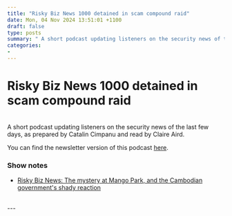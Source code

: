 ```yaml
---
title: "Risky Biz News 1000 detained in scam compound raid"
date: Mon, 04 Nov 2024 13:51:01 +1100
draft: false
type: posts
summary: " A short podcast updating listeners on the security news of the last few days, as prepared by Catalin Cimpanu and read by"
categories: 
- 
---
```

# Risky Biz News 1000 detained in scam compound raid


<br/>
A short podcast updating listeners on the security news of the last few days, as prepared by Catalin Cimpanu and read by Claire Aird.

You can find the newsletter version of this podcast [here](https://news.risky.biz).

### Show notes

-   [Risky Biz News: The mystery at Mango Park, and the Cambodian government's shady reaction](https://news.risky.biz/risky-biz-news-the-mystery-at-mango-park-and-the-cambodian-governments-shady-reaction/)

<br/>
---
